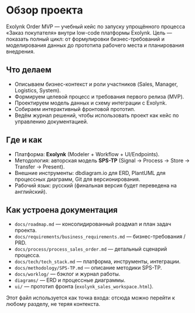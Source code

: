 ﻿# Обзор проекта

Exolynk Order MVP — учебный кейс по запуску упрощённого процесса «Заказ покупателя» внутри low-code платформы Exolynk. Цель — показать полный цикл: от формулировки бизнес-требований и моделирования данных до прототипа рабочего места и планирования внедрения.

## Что делаем
- Описываем бизнес-контекст и роли участников (Sales, Manager, Logistics, System).
- Формируем целевой процесс и требования первого релиза (MVP).
- Проектируем модель данных и схему интеграции с Exolynk.
- Собираем интерактивный фронтовой прототип.
- Ведём журнал решений, чтобы использовать проект как кейс по управлению документацией.

## Где и как
- Платформа: **Exolynk** (Modeler + Workflow + UI/Endpoints).
- Методология: авторская модель **SPS-TP** (Signal → Process → Store → Transfer → Present).
- Внешние инструменты: dbdiagram.io для ERD, PlantUML для процессных диаграмм, Git для версионирования.
- Рабочий язык: русский (финальная версия будет переведена на английский).

## Как устроена документация
- `docs/roadmap.md` — консолидированный роадмап и план задач проекта.
- `docs/requirements/business_requirements.md` — бизнес-требования / PRD.
- `docs/process/process_sales_order.md` — детальный сценарий процесса.
- `docs/tech/tech_stack.md` — платформа, инструменты, интеграции.
- `docs/methodology/SPS-TP.md` — описание методики SPS-TP.
- `docs/worklog/` — бэклог и журнал работы.
- `diagrams/` — ERD и процессные диаграммы.
- `ui/` — прототип фронта (`exolynk_sales_workspace.html`).

Этот файл используется как точка входа: отсюда можно перейти к любому разделу, не теряя контекста.
